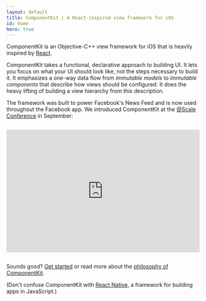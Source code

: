 ```yaml
---
layout: default
title: ComponentKit | A React-inspired view framework for iOS 
id: home
hero: true
---
```


ComponentKit is an Objective-C++ view framework for iOS that is heavily inspired by [React](http://facebook.github.io/react/). 

ComponentKit takes a functional, declarative approach to building UI. It lets you focus on what your UI should look like, not the steps necessary to build it. It emphasizes a one-way data flow from _immutable models_ to _immutable components_ that describe how views should be configured. It does the heavy lifting of building a view hierarchy from this description.

The framework was built to power Facebook's News Feed and is now used throughout the Facebook app. We introduced ComponentKit at the <a href="https://www.facebook.com/atscale2014">@Scale Conference</a> in September:

<iframe style="margin-top: 1em; margin-bottom: 1em;" frameborder="0" allowfullscreen width="100%" height="320" src="https://www.youtube.com/embed/mLSeEoC6GjU?start=1494&modestbranding=1"></iframe>

Sounds good? [Get started](/docs/getting-started.html) or read more about the [philosophy of ComponentKit](/docs/philosophy.html).

(Don't confuse ComponentKit with [React Native](https://code.facebook.com/videos/786462671439502/react-js-conf-2015-keynote-introducing-react-native-/), a framework for building apps in JavaScript.)
